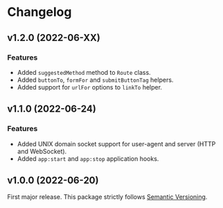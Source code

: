 
# Changelog

## v1.2.0 (2022-06-XX)

### Features

  * Added `suggestedMethod` method to `Route` class.
  * Added `buttonTo`, `formFor` and `submitButtonTag` helpers.
  * Added support for `urlFor` options to `linkTo` helper.

## v1.1.0 (2022-06-24)

### Features

  * Added UNIX domain socket support for user-agent and server (HTTP and WebSocket).
  * Added `app:start` and `app:stop` application hooks.

## v1.0.0 (2022-06-20)

First major release. This package strictly follows [Semantic Versioning](https://semver.org).
